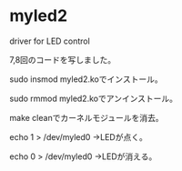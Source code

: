 # myled2
driver for LED control

7,8回のコードを写しました。


sudo insmod myled2.koでインストール。


sudo rmmod myled2.koでアンインストール。

make cleanでカーネルモジュールを消去。


echo 1 > /dev/myled0
→LEDが点く。

echo 0 > /dev/myled0
→LEDが消える。
